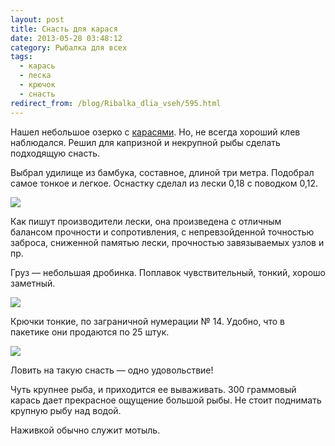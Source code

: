 ```yaml
---
layout: post
title: Снасть для карася
date: 2013-05-28 03:48:12
category: Рыбалка для всех
tags:
  - карась
  - леска
  - крючок
  - снасть
redirect_from: /blog/Ribalka_dlia_vseh/595.html
---
```

Нашел небольшое озерко с [карасями][1]. Но, не всегда
хороший клев наблюдался. Решил для капризной и некрупной рыбы сделать
подходящую снасть.

Выбрал удилище из бамбука, составное, длиной три метра. Подобрал самое
тонкое и легкое. Оснастку сделал из лески 0,18 с поводком 0,12.

![](http://fishingguru.ru/uploads/images/00/00/01/2013/05/27/0948e0.jpg)

Как пишут производители лески, она произведена с отличным балансом
прочности и сопротивления, с непревзойденной точностью заброса,
сниженной памятью лески, прочностью завязываемых узлов и пр.

Груз — небольшая дробинка. Поплавок чувствительный, тонкий, хорошо
заметный.

![](http://fishingguru.ru/uploads/images/00/00/01/2013/05/27/6aeabe.jpg)

Крючки тонкие, по заграничной нумерации № 14. Удобно, что в пакетике они
продаются по 25 штук.

![](http://fishingguru.ru/uploads/images/00/00/01/2013/05/27/34425f.jpg)

Ловить на такую снасть — одно удовольствие!

Чуть крупнее рыба, и приходится ее вываживать. 300 граммовый карась дает
прекрасное ощущение большой рыбы. Не стоит поднимать крупную рыбу над
водой.

Наживкой обычно служит мотыль.

[1]: /blog/sapiski_lubitelia/593.html
